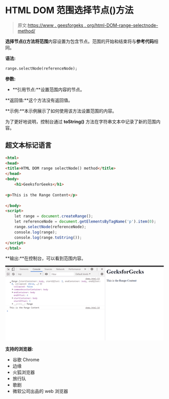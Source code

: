 # HTML DOM 范围选择节点()方法

> 原文:[https://www . geesforgeks . org/html-DOM-range-selectnode-method/](https://www.geeksforgeeks.org/html-dom-range-selectnode-method/)

**选择节点()**方法将**范围**内容设置为包含节点。范围的开始和结束将与**参考代码**相同。

**语法:**

```html
range.selectNode(referenceNode);

```

**参数:**

*   **引用节点:**设置范围内容的节点。

**返回值:**这个方法没有返回值。

**示例:**本示例展示了如何使用该方法设置范围的内容。

为了更好地说明，控制台通过 **toString()** 方法在字符串文本中记录了新的范围内容。

## 超文本标记语言

```html
<html>
<head>
<title>HTML DOM range selectNode() method</title>   
</head>
<body>
    <h1>GeeksforGeeks</h1>

<p>This is the Range Content</p>

</body>
<script>
    let range = document.createRange();
    let referenceNode = document.getElementsByTagName('p').item(0);
    range.selectNode(referenceNode);
    console.log(range);
    console.log(range.toString());
</script>
</html>
```

**输出:**在控制台，可以看到范围内容。

![](img/af7084be1fdde14b6c7039531b6a2c53.png)

**支持的浏览器:**

*   谷歌 Chrome
*   边缘
*   火狐浏览器
*   旅行队
*   歌剧
*   微软公司出品的 web 浏览器